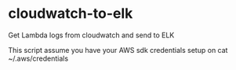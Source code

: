 # cloudwatch-to-elk
Get Lambda logs from cloudwatch and send to ELK

This script assume you have your AWS sdk credentials setup on cat ~/.aws/credentials

